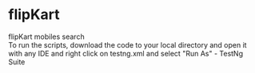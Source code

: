 # flipKart
flipKart mobiles search <br />
To run the scripts, download the code to your local directory and open it with any IDE and right click on testng.xml and select "Run As" - TestNg Suite<br />
